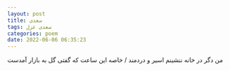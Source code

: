 ```yaml
---
layout: post
title: سعدی
tags: سعدی غزل
categories: poem
date: 2022-06-06 06:35:23
---
```


من دگر در خانه ننشینم اسیر و دردمند / خاصه این ساعت که گفتی گل به بازار آمدست

